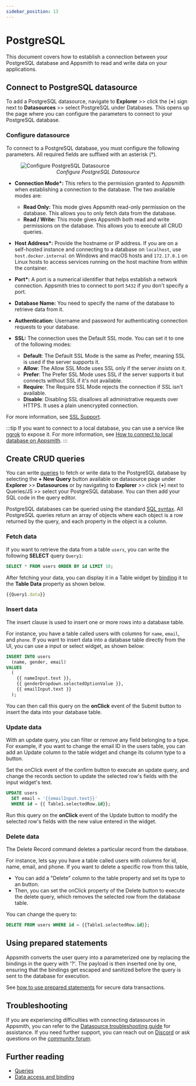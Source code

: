 ```yaml
---
sidebar_position: 13
---
```

# PostgreSQL

This document covers how to establish a connection between your PostgreSQL database and Appsmith to read and write data on your applications.


## Connect to PostgreSQL datasource

To add a PostgreSQL datasource, navigate to **Explorer** >> click the (**+**) sign next to **Datasources** >> select PostgreSQL under Databases. This opens up the page where you can configure the parameters to connect to your PostgreSQL database.


### Configure datasource

To connect to a PostgreSQL database, you must configure the following parameters. All required fields are suffixed with an asterisk (\*).

<figure>
  <img src="/img/postgres-img.png" style= {{width:"700px", height:"auto"}} alt="Configure PostgreSQL Datasource"/>
  <figcaption align = "center"><i>Configure PostgreSQL Datasource</i></figcaption>
</figure>

* **Connection Mode\*:** This refers to the permission granted to Appsmith when establishing a connection to the database. The two available modes are:

   * **Read Only:** This mode gives Appsmith read-only permission on the database. This allows you to only fetch data from the database.
   * **Read / Write:** This mode gives Appsmith both read and write permissions on the database. This allows you to execute all CRUD queries.

* **Host Address\*:** Provide the hostname or IP address. If you are on a self-hosted instance and connecting to a database on `localhost`, use `host.docker.internal` on Windows and macOS hosts and `172.17.0.1` on Linux hosts to access services running on the host machine from within the container.

* **Port\*:** A port is a numerical identifier that helps establish a network connection. Appsmith tries to connect to port `5432` if you don't specify a port.

* **Database Name:** You need to specify the name of the database to retrieve data from it.

* **Authentication:** Username and password for authenticating connection requests to your database.

* **SSL:** The connection uses the Default SSL mode. You can set it to one of the following modes:

   * **Default**: The Default SSL Mode is the same as Prefer, meaning SSL is used if the server supports it.
   * **Allow**: The Allow SSL Mode uses SSL only if the server _insists_ on it.
   * **Prefer**: The Prefer SSL Mode uses SSL if the server supports it but connects without SSL if it's not available.
   * **Require**: The Require SSL Mode rejects the connection if SSL isn't available.
   * **Disable**: Disabling SSL disallows all administrative requests over HTTPS. It uses a plain unencrypted connection.

For more information, see [SSL Support](https://www.postgresql.org/docs/current/libpq-ssl.html).



:::tip
If you want to connect to a local database, you can use a service like [ngrok](https://ngrok.com/) to expose it. For more information, see [How to connect to local database on Appsmith](/advanced-concepts/more/how-to-work-with-local-apis-on-appsmith).
:::


## Create CRUD queries

You can write [queries](https://docs.appsmith.com/core-concepts/data-access-and-binding/querying-a-database/query-settings) to fetch or write data to the PostgreSQL database by selecting the **+ New Query**  button available on datasource page under **Explorer** >> **Datasources** or by navigating to **Explorer** >> click (**+**) next to Queries/JS >> select your PostgreSQL database. You can then add your SQL code in the query editor.

PostgreSQL databases can be queried using the standard [SQL syntax](https://www.postgresql.org/docs/12/index.html). All PostgreSQL queries return an array of objects where each object is a row returned by the query, and each property in the object is a column.

### Fetch data

If you want to retrieve the data from a table `users`, you can write the following **SELECT** query `Query1`:

```sql
SELECT * FROM users ORDER BY id LIMIT 10;
```
After fetching your data, you can display it in a Table widget by [binding](/reference/widgets/table#display-data-in-tables) it to the **Table Data** property as shown below. 

```js
{{Query1.data}}
```

### Insert data
The insert clause is used to insert one or more rows into a database table. 

For instance, you have a table called users with columns for `name`, `email`, and `phone`. If you want to insert data into a database table directly from the UI, you can use a input or select widget, as shown below:

```sql
INSERT INTO users
  (name, gender, email)
VALUES
  (
    {{ nameInput.text }},
    {{ genderDropdown.selectedOptionValue }},
    {{ emailInput.text }}
  );

```
You can then call this query on the **onClick** event of the Submit button to insert the data into your database table.

### Update data
With an update query, you can filter or remove any field belonging to a type. For example, if you want to change the email ID in the users table, you can add an Update column to the table widget and change its column type to a button. 

Set the onClick event of the confirm button to execute an update query, and change the records section to update the selected row's fields with the input widget's text.


```sql
UPDATE users
  SET email = '{{emailInput.text}}'
  WHERE id = {{ Table1.selectedRow.id}};
```

Run this query on the **onClick** event of the Update button to modify the selected row's fields with the new value entered in the widget.

### Delete data

The Delete Record command deletes a particular record from the database.

For instance, lets say you have a table called users with columns for id, name, email, and phone. If you want to delete a specific row from this table,

* You can add a "Delete" column to the table property and set its type to an button.
* Then, you can set the onClick property of the Delete button to execute the delete query, which removes the selected row from the database table.

You can change the query to:
```sql
DELETE FROM users WHERE id = {{Table1.selectedRow.id}};
```

## Using prepared statements
Appsmith converts the user query into a parameterized one by replacing the bindings in the query with '?'. The payload is then inserted one by one, ensuring that the bindings get escaped and sanitized before the query is sent to the database for execution.

See [how to use prepared statements](/learning-and-resources/how-to-guides/how-to-use-prepared-statements) for secure data transactions.


## Troubleshooting
If you are experiencing difficulties with connecting datasources in Appsmith, you can refer to the [Datasource troubleshooting guide](/help-and-support/troubleshooting-guide/action-errors/datasource-errors) for assistance. If you need further support, you can reach out on [Discord](https://discord.com/invite/rBTTVJp) or ask questions on the [community forum](https://community.appsmith.com/).

## Further reading

* [Queries](/core-concepts/data-access-and-binding/querying-a-database)
* [Data access and binding](/core-concepts/data-access-and-binding)

